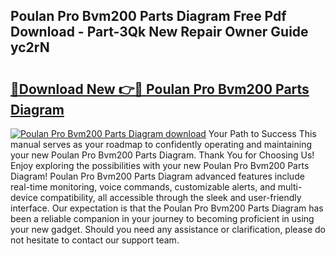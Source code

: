 ## Poulan Pro Bvm200 Parts Diagram Free Pdf Download - Part-3Qk New Repair Owner Guide yc2rN

# <h2><a href="http://dfrflqw.blite.top/?on=Poulan+Pro+Bvm200+Parts+Diagram">🔗Download New 👉🔴 Poulan Pro Bvm200 Parts Diagram</a></h2>

[![Poulan Pro Bvm200 Parts Diagram download](https://i.imgur.com/lujVjoI.png)](http://dfrflqw.blite.top/?on=Poulan+Pro+Bvm200+Parts+Diagram)
Your Path to Success This manual serves as your roadmap to confidently operating and maintaining your new Poulan Pro Bvm200 Parts Diagram. Thank You for Choosing Us! Enjoy exploring the possibilities with your new Poulan Pro Bvm200 Parts Diagram! Poulan Pro Bvm200 Parts Diagram advanced features include real-time monitoring, voice commands, customizable alerts, and multi-device compatibility, all accessible through the sleek and user-friendly interface. Our expectation is that the Poulan Pro Bvm200 Parts Diagram has been a reliable companion in your journey to becoming proficient in using your new gadget. Should you need any assistance or clarification, please do not hesitate to contact our support team.
